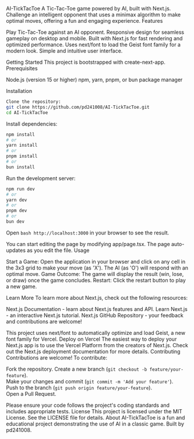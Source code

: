 AI-TickTacToe
A Tic-Tac-Toe game powered by AI, built with Next.js. Challenge an intelligent opponent that uses a minimax algorithm to make optimal moves, offering a fun and engaging experience.
Features

Play Tic-Tac-Toe against an AI opponent.
Responsive design for seamless gameplay on desktop and mobile.
Built with Next.js for fast rendering and optimized performance.
Uses next/font to load the Geist font family for a modern look.
Simple and intuitive user interface.

Getting Started
This project is bootstrapped with create-next-app.
Prerequisites

Node.js (version 15 or higher)
npm, yarn, pnpm, or bun package manager

Installation
```bash
Clone the repository:
git clone https://github.com/pd241008/AI-TickTacToe.git
cd AI-TickTacToe
```


Install dependencies:
```bash
npm install
# or
yarn install
# or
pnpm install
# or
bun install
```


Run the development server:
```bash
npm run dev
# or
yarn dev
# or
pnpm dev
# or
bun dev
```

Open ```bash http://localhost:3000``` in your browser to see the result.


You can start editing the page by modifying app/page.tsx. The page auto-updates as you edit the file.
Usage

Start a Game: Open the application in your browser and click on any cell in the 3x3 grid to make your move (as 'X'). The AI (as 'O') will respond with an optimal move.
Game Outcome: The game will display the result (win, lose, or draw) once the game concludes.
Restart: Click the restart button to play a new game.

Learn More
To learn more about Next.js, check out the following resources:

Next.js Documentation - learn about Next.js features and API.
Learn Next.js - an interactive Next.js tutorial.
Next.js GitHub Repository - your feedback and contributions are welcome!

This project uses next/font to automatically optimize and load Geist, a new font family for Vercel.
Deploy on Vercel
The easiest way to deploy your Next.js app is to use the Vercel Platform from the creators of Next.js.
Check out the Next.js deployment documentation for more details.
Contributing
Contributions are welcome! To contribute:

Fork the repository.
Create a new branch (```git checkout -b feature/your-feature```).<br>
Make your changes and commit (```git commit -m 'Add your feature'```).<br>
Push to the branch (```git push origin feature/your-feature```).<br>
Open a Pull Request.

Please ensure your code follows the project's coding standards and includes appropriate tests.
License
This project is licensed under the MIT License. See the LICENSE file for details.
About
AI-TickTacToe is a fun and educational project demonstrating the use of AI in a classic game. Built by pd241008.
